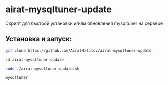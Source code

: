 # airat-mysqltuner-update
Скрипт для быстрой установки и/или обновления mysqltuner на сервере

## Установка и запуск:
```bash
git clone https://github.com/AiratHalitov/airat-mysqltuner-update

cd airat-mysqltuner-update

sudo ./airat-mysqltuner-update.sh

mysqltuner
```
